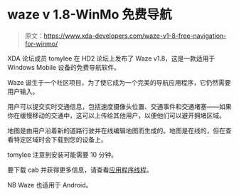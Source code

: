 # waze v 1.8-WinMo 免费导航

> 原文：<https://www.xda-developers.com/waze-v1-8-free-navigation-for-winmo/>

XDA 论坛成员 tomylee 在 HD2 论坛上发布了 Waze v1.8，这是一款适用于 Windows Mobile 设备的免费导航软件。

Waze 诞生于一个社区项目，为了使它成为一个完美的导航应用程序，它仍然需要用户输入。

用户可以提交实时交通信息，包括速度摄像头位置、交通事件和交通堵塞——如果你在缓慢移动的交通中，这可以上传给其他用户，以便他们可以避开拥堵区域。

地图是由用户沿着新的道路行驶并在线编辑地图而生成的。地图是在线的，但在查看特定区域时会下载到您的设备上。

tomylee 注意到安装可能需要 10 分钟。

要下载 cab 并获得更多信息，请查看[应用程序线程](http://forum.xda-developers.com/showthread.php?t=671194)。

NB Waze 也适用于 Android。